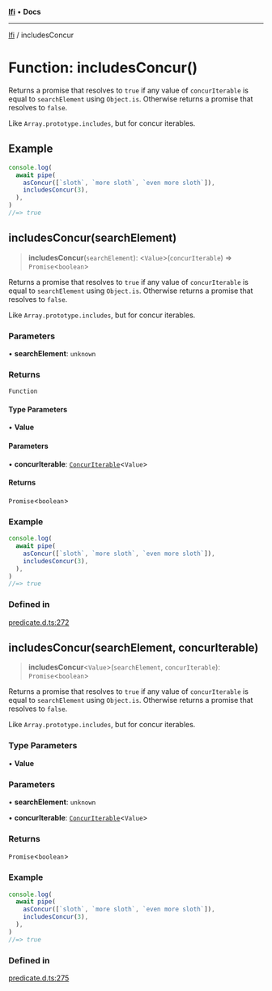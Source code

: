 [**lfi**](../readme.md) • **Docs**

---

[lfi](../globals.md) / includesConcur

# Function: includesConcur()

Returns a promise that resolves to `true` if any value of `concurIterable` is
equal to `searchElement` using `Object.is`. Otherwise returns a promise that
resolves to `false`.

Like `Array.prototype.includes`, but for concur iterables.

## Example

```js
console.log(
  await pipe(
    asConcur([`sloth`, `more sloth`, `even more sloth`]),
    includesConcur(3),
  ),
)
//=> true
```

## includesConcur(searchElement)

> **includesConcur**(`searchElement`): \<`Value`\>(`concurIterable`) =>
> `Promise`\<`boolean`\>

Returns a promise that resolves to `true` if any value of `concurIterable` is
equal to `searchElement` using `Object.is`. Otherwise returns a promise that
resolves to `false`.

Like `Array.prototype.includes`, but for concur iterables.

### Parameters

• **searchElement**: `unknown`

### Returns

`Function`

#### Type Parameters

• **Value**

#### Parameters

• **concurIterable**:
[`ConcurIterable`](../type-aliases/ConcurIterable.md)\<`Value`\>

#### Returns

`Promise`\<`boolean`\>

### Example

```js
console.log(
  await pipe(
    asConcur([`sloth`, `more sloth`, `even more sloth`]),
    includesConcur(3),
  ),
)
//=> true
```

### Defined in

[predicate.d.ts:272](https://github.com/TomerAberbach/lfi/blob/dd796c78d3ff68ae7bf4a0272b3cbeca688438e7/src/operations/predicate.d.ts#L272)

## includesConcur(searchElement, concurIterable)

> **includesConcur**\<`Value`\>(`searchElement`, `concurIterable`):
> `Promise`\<`boolean`\>

Returns a promise that resolves to `true` if any value of `concurIterable` is
equal to `searchElement` using `Object.is`. Otherwise returns a promise that
resolves to `false`.

Like `Array.prototype.includes`, but for concur iterables.

### Type Parameters

• **Value**

### Parameters

• **searchElement**: `unknown`

• **concurIterable**:
[`ConcurIterable`](../type-aliases/ConcurIterable.md)\<`Value`\>

### Returns

`Promise`\<`boolean`\>

### Example

```js
console.log(
  await pipe(
    asConcur([`sloth`, `more sloth`, `even more sloth`]),
    includesConcur(3),
  ),
)
//=> true
```

### Defined in

[predicate.d.ts:275](https://github.com/TomerAberbach/lfi/blob/dd796c78d3ff68ae7bf4a0272b3cbeca688438e7/src/operations/predicate.d.ts#L275)
